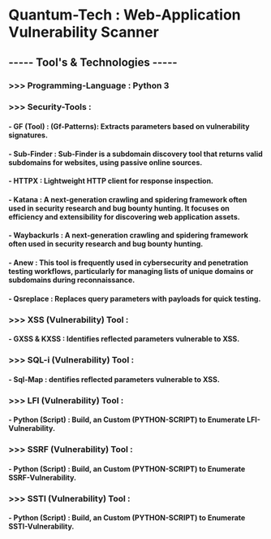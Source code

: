 # Quantum-Tech : Web-Application Vulnerability Scanner

## ----- Tool's & Technologies -----

### >>> Programming-Language : Python 3

### >>> Security-Tools :
#### - GF (Tool) : (Gf-Patterns): Extracts parameters based on vulnerability signatures.
#### - Sub-Finder : Sub-Finder is a subdomain discovery tool that returns valid subdomains for websites, using passive online sources.
#### - HTTPX : Lightweight HTTP client for response inspection.
#### - Katana : A next-generation crawling and spidering framework often used in security research and bug bounty hunting. It focuses on efficiency and extensibility for discovering web application assets.
#### - Waybackurls : A next-generation crawling and spidering framework often used in security research and bug bounty hunting.
#### - Anew : This tool is frequently used in cybersecurity and penetration testing workflows, particularly for managing lists of unique domains or subdomains during reconnaissance.
#### - Qsreplace : Replaces query parameters with payloads for quick testing.

### >>> XSS (Vulnerability) Tool :
#### - GXSS & KXSS : Identifies reflected parameters vulnerable to XSS.

### >>> SQL-i (Vulnerability) Tool :
#### - Sql-Map : dentifies reflected parameters vulnerable to XSS.

### >>> LFI (Vulnerability) Tool :
#### - Python (Script) : Build, an Custom (PYTHON-SCRIPT) to Enumerate LFI-Vulnerability.

### >>> SSRF (Vulnerability) Tool : 
#### - Python (Script) : Build, an Custom (PYTHON-SCRIPT) to Enumerate SSRF-Vulnerability.

### >>> SSTI (Vulnerability) Tool :
#### - Python (Script) : Build, an Custom (PYTHON-SCRIPT) to Enumerate SSTI-Vulnerability.
